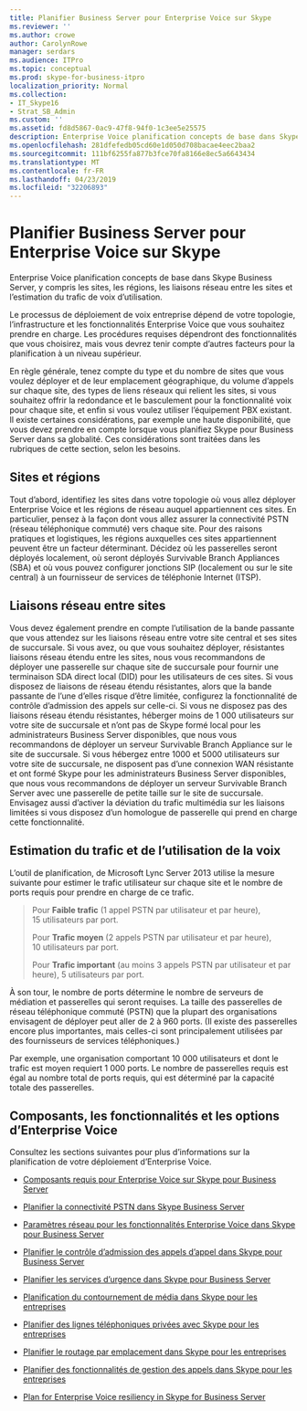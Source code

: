 ```yaml
---
title: Planifier Business Server pour Enterprise Voice sur Skype
ms.reviewer: ''
ms.author: crowe
author: CarolynRowe
manager: serdars
ms.audience: ITPro
ms.topic: conceptual
ms.prod: skype-for-business-itpro
localization_priority: Normal
ms.collection:
- IT_Skype16
- Strat_SB_Admin
ms.custom: ''
ms.assetid: fd8d5867-0ac9-47f8-94f0-1c3ee5e25575
description: Enterprise Voice planification concepts de base dans Skype Business Server, y compris les sites, les régions, les liaisons réseau entre les sites et l’estimation du trafic de voix d’utilisation.
ms.openlocfilehash: 281dfefedb05cd60e1d050d708bacae4eec2baa2
ms.sourcegitcommit: 111bf6255fa877b3fce70fa8166e8ec5a6643434
ms.translationtype: MT
ms.contentlocale: fr-FR
ms.lasthandoff: 04/23/2019
ms.locfileid: "32206893"
---
```

# <a name="plan-for-enterprise-voice-in-skype-for-business-server"></a>Planifier Business Server pour Enterprise Voice sur Skype
 
Enterprise Voice planification concepts de base dans Skype Business Server, y compris les sites, les régions, les liaisons réseau entre les sites et l’estimation du trafic de voix d’utilisation.
  
Le processus de déploiement de voix entreprise dépend de votre topologie, l’infrastructure et les fonctionnalités Enterprise Voice que vous souhaitez prendre en charge. Les procédures requises dépendront des fonctionnalités que vous choisirez, mais vous devrez tenir compte d’autres facteurs pour la planification à un niveau supérieur.
  
En règle générale, tenez compte du type et du nombre de sites que vous voulez déployer et de leur emplacement géographique, du volume d’appels sur chaque site, des types de liens réseaux qui relient les sites, si vous souhaitez offrir la redondance et le basculement pour la fonctionnalité voix pour chaque site, et enfin si vous voulez utiliser l’équipement PBX existant. Il existe certaines considérations, par exemple une haute disponibilité, que vous devez prendre en compte lorsque vous planifiez Skype pour Business Server dans sa globalité. Ces considérations sont traitées dans les rubriques de cette section, selon les besoins.
  
## <a name="sites-and-regions"></a>Sites et régions

Tout d’abord, identifiez les sites dans votre topologie où vous allez déployer Enterprise Voice et les régions de réseau auquel appartiennent ces sites. En particulier, pensez à la façon dont vous allez assurer la connectivité PSTN (réseau téléphonique commuté) vers chaque site. Pour des raisons pratiques et logistiques, les régions auxquelles ces sites appartiennent peuvent être un facteur déterminant. Décidez où les passerelles seront déployés localement, où seront déployés Survivable Branch Appliances (SBA) et où vous pouvez configurer jonctions SIP (localement ou sur le site central) à un fournisseur de services de téléphonie Internet (ITSP).
  
## <a name="network-links-between-sites"></a>Liaisons réseau entre sites

Vous devez également prendre en compte l’utilisation de la bande passante que vous attendez sur les liaisons réseau entre votre site central et ses sites de succursale. Si vous avez, ou que vous souhaitez déployer, résistantes liaisons réseau étendu entre les sites, nous vous recommandons de déployer une passerelle sur chaque site de succursale pour fournir une terminaison SDA direct local (DID) pour les utilisateurs de ces sites. Si vous disposez de liaisons de réseau étendu résistantes, alors que la bande passante de l’une d’elles risque d’être limitée, configurez la fonctionnalité de contrôle d’admission des appels sur celle-ci. Si vous ne disposez pas des liaisons réseau étendu résistantes, héberger moins de 1 000 utilisateurs sur votre site de succursale et n’ont pas de Skype formé local pour les administrateurs Business Server disponibles, que nous vous recommandons de déployer un serveur Survivable Branch Appliance sur le site de succursale. Si vous hébergez entre 1000 et 5000 utilisateurs sur votre site de succursale, ne disposent pas d’une connexion WAN résistante et ont formé Skype pour les administrateurs Business Server disponibles, que nous vous recommandons de déployer un serveur Survivable Branch Server avec une passerelle de petite taille sur le site de succursale. Envisagez aussi d’activer la déviation du trafic multimédia sur les liaisons limitées si vous disposez d’un homologue de passerelle qui prend en charge cette fonctionnalité.
  
## <a name="estimating-voice-usage-and-traffic"></a>Estimation du trafic et de l’utilisation de la voix

L’outil de planification, de Microsoft Lync Server 2013 utilise la mesure suivante pour estimer le trafic utilisateur sur chaque site et le nombre de ports requis pour prendre en charge de ce trafic.
  
> Pour **Faible trafic** (1 appel PSTN par utilisateur et par heure), 15 utilisateurs par port.
> 
> Pour **Trafic moyen** (2 appels PSTN par utilisateur et par heure), 10 utilisateurs par port.
> 
> Pour **Trafic important** (au moins 3 appels PSTN par utilisateur et par heure), 5 utilisateurs par port.
    
À son tour, le nombre de ports détermine le nombre de serveurs de médiation et passerelles qui seront requises. La taille des passerelles de réseau téléphonique commuté (PSTN) que la plupart des organisations envisagent de déployer peut aller de 2 à 960 ports. (Il existe des passerelles encore plus importantes, mais celles-ci sont principalement utilisées par des fournisseurs de services téléphoniques.)
  
Par exemple, une organisation comportant 10 000 utilisateurs et dont le trafic est moyen requiert 1 000 ports. Le nombre de passerelles requis est égal au nombre total de ports requis, qui est déterminé par la capacité totale des passerelles.
  
## <a name="components-features-and-options-of-enterprise-voice"></a>Composants, les fonctionnalités et les options d’Enterprise Voice

Consultez les sections suivantes pour plus d’informations sur la planification de votre déploiement d’Enterprise Voice.
  
- [Composants requis pour Enterprise Voice sur Skype pour Business Server](components-required-for-enterprise-voice.md)
    
- [Planifier la connectivité PSTN dans Skype Business Server](pstn-connectivity-0.md)
    
- [Paramètres réseau pour les fonctionnalités Enterprise Voice dans Skype pour Business Server](network-settings-for-advanced-features.md)
    
- [Planifier le contrôle d’admission des appels d’appel dans Skype pour Business Server](call-admission-control.md)
    
- [Planifier les services d’urgence dans Skype pour Business Server](emergency-services.md)
    
- [Planification du contournement de média dans Skype pour les entreprises](media-bypass.md)
    
- [Planifier des lignes téléphoniques privées avec Skype pour les entreprises](private-telephone-lines.md)
    
- [Planifier le routage par emplacement dans Skype pour les entreprises](location-based-routing.md)
    
- [Planifier des fonctionnalités de gestion des appels dans Skype pour les entreprises](call-management-features.md)
    
- [Plan for Enterprise Voice resiliency in Skype for Business Server](enterprise-voice-resiliency.md)
    

